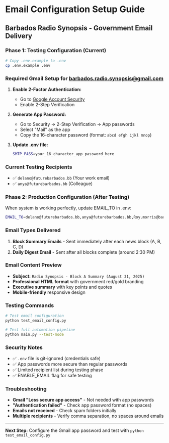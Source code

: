 # Email Configuration Setup Guide
## Barbados Radio Synopsis - Government Email Delivery

### Phase 1: Testing Configuration (Current)
```bash
# Copy .env.example to .env
cp .env.example .env
```

### Required Gmail Setup for barbados.radio.synopsis@gmail.com

1. **Enable 2-Factor Authentication:**
   - Go to [Google Account Security](https://myaccount.google.com/security)
   - Enable 2-Step Verification

2. **Generate App Password:**
   - Go to Security → 2-Step Verification → App passwords
   - Select "Mail" as the app
   - Copy the 16-character password (format: `abcd efgh ijkl mnop`)

3. **Update .env file:**
   ```bash
   SMTP_PASS=your_16_character_app_password_here
   ```

### Current Testing Recipients
- ✅ `delano@futurebarbados.bb` (Your work email)
- ✅ `anya@futurebarbados.bb` (Colleague)

### Phase 2: Production Configuration (After Testing)
When system is working perfectly, update EMAIL_TO in .env:
```bash
EMAIL_TO=delano@futurebarbados.bb,anya@futurebarbados.bb,Roy.morris@barbados.gov.bb
```

### Email Types Delivered
1. **Block Summary Emails** - Sent immediately after each news block (A, B, C, D)
2. **Daily Digest Email** - Sent after all blocks complete (around 2:30 PM)

### Email Content Preview
- **Subject:** `Radio Synopsis - Block A Summary (August 31, 2025)`
- **Professional HTML format** with government red/gold branding
- **Executive summary** with key points and quotes
- **Mobile-friendly** responsive design

### Testing Commands
```bash
# Test email configuration
python test_email_config.py

# Test full automation pipeline
python main.py --test-mode
```

### Security Notes
- ✅ `.env` file is git-ignored (credentials safe)
- ✅ App passwords more secure than regular passwords  
- ✅ Limited recipient list during testing phase
- ✅ ENABLE_EMAIL flag for safe testing

### Troubleshooting
- **Gmail "Less secure app access"** - Not needed with app passwords
- **"Authentication failed"** - Check app password format (no spaces)
- **Emails not received** - Check spam folders initially
- **Multiple recipients** - Verify comma separation, no spaces around emails

---
**Next Step:** Configure the Gmail app password and test with `python test_email_config.py`
